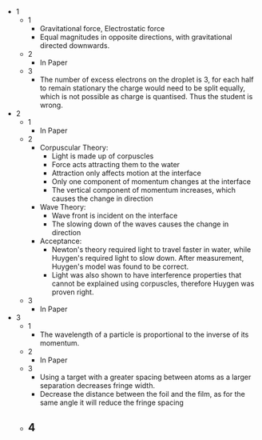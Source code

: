 - 1
	- 1
		- Gravitational force, Electrostatic force
		- Equal magnitudes in opposite directions, with gravitational directed downwards.
	- 2
		- In Paper
	- 3
		- The number of excess electrons on the droplet is 3, for each half to remain stationary the charge would need to be split equally, which is not possible as charge is quantised. Thus the student is wrong.
- 2
	- 1
		- In Paper
	- 2
		- Corpuscular Theory:
			- Light is made up of corpuscles
			- Force acts attracting them to the water
			- Attraction only affects motion at the interface
			- Only one component of momentum changes at the interface
			- The vertical component of momentum increases, which causes the change in direction
		- Wave Theory:
			- Wave front is incident on the interface
			- The slowing down of the waves causes the change in direction
		- Acceptance:
			- Newton's theory required light to travel faster in water, while Huygen's required light to slow down. After measurement, Huygen's model was found to be correct.
			- Light was also shown to have interference properties that cannot be explained using corpuscles, therefore Huygen was proven right.
	- 3
		- In Paper
- 3
	- 1
		- The wavelength of a particle is proportional to the inverse of its momentum.
	- 2
		- In Paper
	- 3
		- Using a target with a greater spacing between atoms as a larger separation decreases fringe width.
		- Decrease the distance between the foil and the film, as for the same angle it will reduce the fringe spacing
	- 4
		- 